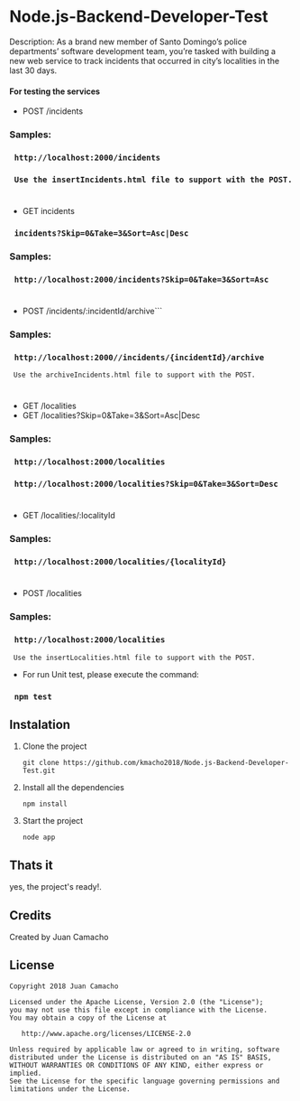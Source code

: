 # Node.js-Backend-Developer-Test
Description: As a brand new member of Santo Domingo’s police departments’ software development team, you’re tasked with building a new web service to track incidents that occurred in city’s localities in the last 30 days.

#### For testing the services


* POST /incidents
###  Samples:
### ``` http://localhost:2000/incidents```

### ``` Use the insertIncidents.html file to support with the POST.```
#

* GET incidents
### ``` incidents?Skip=0&Take=3&Sort=Asc|Desc```
###  Samples:
###  ``` http://localhost:2000/incidents?Skip=0&Take=3&Sort=Asc```
#

* POST /incidents/:incidentId/archive```
###  Samples:
### ``` http://localhost:2000//incidents/{incidentId}/archive```

``` Use the archiveIncidents.html file to support with the POST.```

#
* GET /localities
* GET /localities?Skip=0&Take=3&Sort=Asc|Desc
###  Samples:
###  ``` http://localhost:2000/localities```
###  ``` http://localhost:2000/localities?Skip=0&Take=3&Sort=Desc```
#

* GET /localities/:localityId
###  Samples:
###  ``` http://localhost:2000/localities/{localityId}```
#

* POST /localities
###  Samples:
###  ``` http://localhost:2000/localities```

``` Use the insertLocalities.html file to support with the POST.```
* For run Unit test, please execute the command:
###  ``` npm test```


## Instalation

1. Clone the project

	``` git clone https://github.com/kmacho2018/Node.js-Backend-Developer-Test.git ```

2. Install all the dependencies

	``` npm install ```

3. Start the project

	```node app```

## Thats it

yes, the project's ready!.

## Credits
Created by Juan Camacho  

## License

	Copyright 2018 Juan Camacho
	
	Licensed under the Apache License, Version 2.0 (the "License");
	you may not use this file except in compliance with the License.
	You may obtain a copy of the License at
	
	   http://www.apache.org/licenses/LICENSE-2.0
	
	Unless required by applicable law or agreed to in writing, software
	distributed under the License is distributed on an "AS IS" BASIS,
	WITHOUT WARRANTIES OR CONDITIONS OF ANY KIND, either express or implied.
	See the License for the specific language governing permissions and
	limitations under the License.
